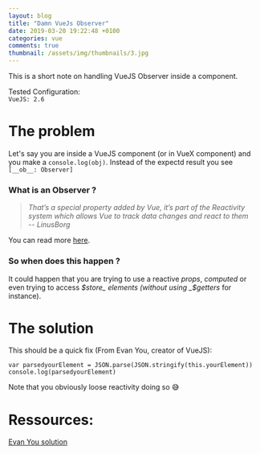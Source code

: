 ```yaml
---
layout: blog
title: "Damn VueJs Observer"
date: 2019-03-20 19:22:48 +0100
categories: vue
comments: true
thumbnail: /assets/img/thumbnails/3.jpg
---
```


This is a short note on handling VueJS Observer inside a component.

Tested Configuration:  
`VueJS: 2.6`

# The problem

Let's say you are inside a VueJS component (or in VueX component) and you make a `console.log(obj)`. Instead of the expectd result you see `[__ob__: Observer]`

### What is an Observer ?

> _That’s a special property added by Vue, it’s part of the Reactivity system which allows Vue to track data changes and react to them_  
> -- <cite> LinusBorg</cite>

You can read more [here](https://vuejs.org/v2/guide/reactivity.html).

### So when does this happen ?

It could happen that you are trying to use a reactive _props_, _computed_ or even trying to access _$store_ elements (without using _$getters_ for instance).

# The solution

This should be a quick fix (From Evan You, creator of VueJS):

```
var parsedyourElement = JSON.parse(JSON.stringify(this.yourElement))
console.log(parsedyourElement)
```

Note that you obviously loose reactivity doing so 😅

# Ressources:

[Evan You solution](https://github.com/vuejs/Discussion/issues/292)
